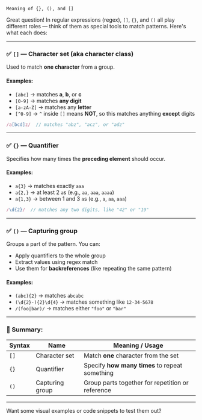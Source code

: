 ```
Meaning of {}, (), and []
```
Great question! In regular expressions (regex), `[]`, `{}`, and `()` all play different roles — think of them as special tools to match patterns. Here's what each does:

---

### ✅ `[]` — **Character set (aka character class)**

Used to match **one character** from a group.

#### Examples:
- `[abc]` → matches **a**, **b**, or **c**
- `[0-9]` → matches **any digit**
- `[a-zA-Z]` → matches any **letter**
- `[^0-9]` → `^` inside `[]` means **NOT**, so this matches anything **except** digits

```ts
/a[bcd]z/  // matches "abz", "acz", or "adz"
```

---

### ✅ `{}` — **Quantifier**

Specifies how many times the **preceding element** should occur.

#### Examples:
- `a{3}` → matches exactly `aaa`
- `a{2,}` → at least 2 `a`s (e.g., `aa`, `aaa`, `aaaa`)
- `a{1,3}` → between 1 and 3 `a`s (e.g., `a`, `aa`, `aaa`)

```ts
/\d{2}/  // matches any two digits, like "42" or "19"
```

---

### ✅ `()` — **Capturing group**

Groups a part of the pattern. You can:
- Apply quantifiers to the whole group
- Extract values using regex match
- Use them for **backreferences** (like repeating the same pattern)

#### Examples:
- `(abc){2}` → matches `abcabc`
- `(\d{2}-){2}\d{4}` → matches something like `12-34-5678`
- `/(foo|bar)/` → matches either `"foo"` or `"bar"`

---

### 🔄 Summary:

| Syntax | Name             | Meaning / Usage                                  |
|--------|------------------|--------------------------------------------------|
| `[]`   | Character set     | Match **one** character from the set            |
| `{}`   | Quantifier        | Specify **how many times** to repeat something  |
| `()`   | Capturing group   | Group parts together for repetition or reference |

---

Want some visual examples or code snippets to test them out?